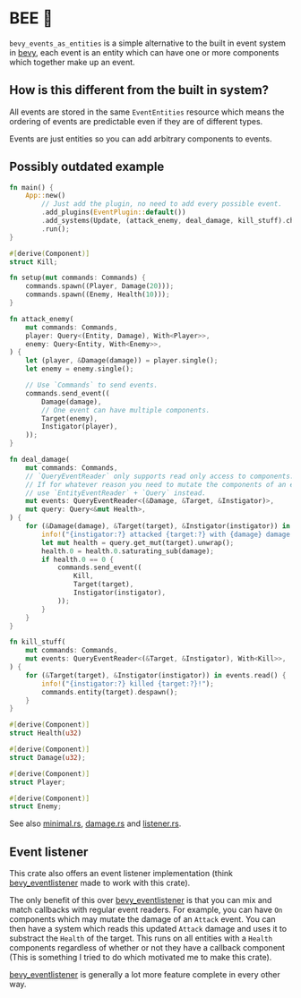 # BEE 🐝

`bevy_events_as_entities` is a simple alternative to the built in event system in [bevy](https://www.bevyengine.org), each event is an entity which can have one or more components which together make up an event.

## How is this different from the built in system?

All events are stored in the same `EventEntities` resource which means the ordering of events are predictable even if they are of different types.

Events are just entities so you can add arbitrary components to events.

## Possibly outdated example

```rust
fn main() {
    App::new()
        // Just add the plugin, no need to add every possible event.
        .add_plugins(EventPlugin::default())
        .add_systems(Update, (attack_enemy, deal_damage, kill_stuff).chain())
        .run();
}

#[derive(Component)]
struct Kill;

fn setup(mut commands: Commands) {
    commands.spawn((Player, Damage(20)));
    commands.spawn((Enemy, Health(10)));
}

fn attack_enemy(
    mut commands: Commands,
    player: Query<(Entity, Damage), With<Player>>,
    enemy: Query<Entity, With<Enemy>>,
) {
    let (player, &Damage(damage)) = player.single();
    let enemy = enemy.single();

    // Use `Commands` to send events.
    commands.send_event((
        Damage(damage),
        // One event can have multiple components.
        Target(enemy),
        Instigator(player),
    ));
}

fn deal_damage(
    mut commands: Commands,
    // `QueryEventReader` only supports read only access to components.
    // If for whatever reason you need to mutate the components of an event,
    // use `EntityEventReader` + `Query` instead.
    mut events: QueryEventReader<(&Damage, &Target, &Instigator)>,
    mut query: Query<&mut Health>,
) {
    for (&Damage(damage), &Target(target), &Instigator(instigator)) in events.read() {
        info!("{instigator:?} attacked {target:?} with {damage} damage!");
        let mut health = query.get_mut(target).unwrap();
        health.0 = health.0.saturating_sub(damage);
        if health.0 == 0 {
            commands.send_event((
                Kill,
                Target(target),
                Instigator(instigator),
            ));
        }
    }
}

fn kill_stuff(
    mut commands: Commands,
    mut events: QueryEventReader<(&Target, &Instigator), With<Kill>>,
) {
    for (&Target(target), &Instigator(instigator)) in events.read() {
        info!("{instigator:?} killed {target:?}!");
        commands.entity(target).despawn();
    }
}

#[derive(Component)]
struct Health(u32)

#[derive(Component)]
struct Damage(u32);

#[derive(Component)]
struct Player;

#[derive(Component)]
struct Enemy;
```

See also [minimal.rs](https://github.com/atornity/bevy_events_as_entities/blob/master/examples/minimal.rs), [damage.rs](https://github.com/atornity/bevy_events_as_entities/blob/master/examples/damage.rs) and [listener.rs](https://github.com/atornity/bevy_events_as_entities/blob/master/examples/listener.rs).

## Event listener

This crate also offers an event listener implementation (think [bevy_eventlistener](https://github.com/aevyrie/bevy_eventlistener) made to work with this crate).

The only benefit of this over [bevy_eventlistener](https://github.com/aevyrie/bevy_eventlistener) is that you can mix and match callbacks with regular event readers.
For example, you can have `On` components which may mutate the damage of an `Attack` event.
You can then have a system which reads this updated `Attack` damage and uses it to substract the `Health` of the target.
This runs on all entities with a `Health` components regardless of whether or not they have a callback component (This is something I tried to do which motivated me to make this crate).

[bevy_eventlistener](https://github.com/aevyrie/bevy_eventlistener) is generally a lot more feature complete in every other way.
